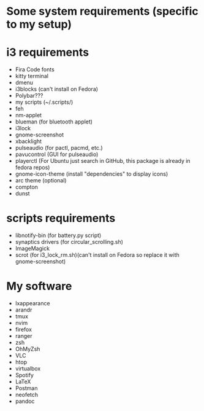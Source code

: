 # Some system requirements (specific to my setup)

# i3 requirements

- Fira Code fonts
- kitty terminal
- dmenu
- i3blocks (can't install on Fedora)
- Polybar???
- my scripts (~/.scripts/)
- feh
- nm-applet
- blueman (for bluetooth applet)
- i3lock
- gnome-screenshot
- xbacklight
- pulseaudio (for pactl, pacmd, etc.)
- pavucontrol (GUI for pulseaudio)
- playerctl (For Ubuntu just search in GitHub, this package is already in fedora repos)
- gnome-icon-theme (install "dependencies" to display icons)
- arc theme (optional)
- compton
- dunst

# scripts requirements
- libnotify-bin (for battery.py script)
- synaptics drivers (for circular_scrolling.sh)
- ImageMagick
- scrot (for i3_lock_rm.sh)(can't install on Fedora so replace it with gnome-screenshot)

# My software

- lxappearance
- arandr
- tmux
- nvim
- firefox
- ranger
- zsh
- OhMyZsh
- VLC
- htop
- virtualbox
- Spotify
- LaTeX
- Postman
- neofetch
- pandoc
